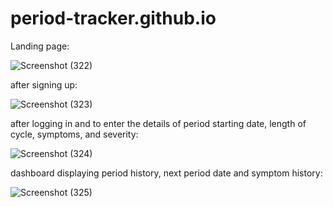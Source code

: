 # period-tracker.github.io

Landing page:



![Screenshot (322)](https://github.com/LavanyaLahari811/Weathery/assets/100126760/7c660f79-2b9b-4671-892b-089b62e03464)



after signing up:


![Screenshot (323)](https://github.com/LavanyaLahari811/Weathery/assets/100126760/debec722-5d17-4896-9092-a7d80f2554cf)



after logging in and to enter the details of period starting date, length of cycle, symptoms, and severity:



![Screenshot (324)](https://github.com/LavanyaLahari811/Weathery/assets/100126760/eb21c9b7-826c-4ccd-b847-d18cf79d7c67)



dashboard displaying period history, next period date and symptom history:



![Screenshot (325)](https://github.com/LavanyaLahari811/Weathery/assets/100126760/8d88cdc1-6d0b-41a8-8f85-bb54b9ed17ed)
